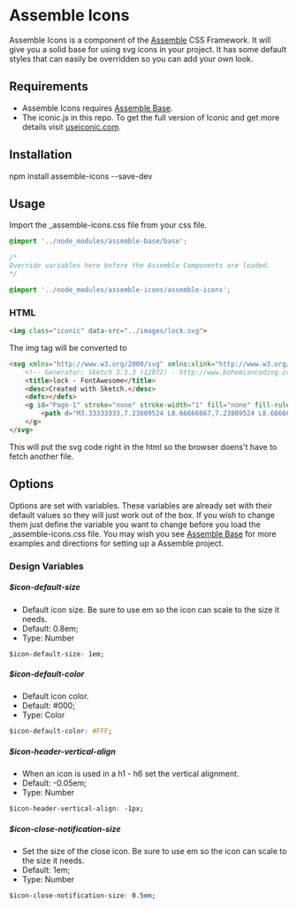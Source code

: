 [Assemble]:                http://assemblecss.com
[Assemble Base]:           https://github.com/lukelarsen/assemble-base
[useiconic.com]:           https://useiconic.com

# Assemble Icons
Assemble Icons is a component of the [Assemble] CSS Framework. It will give you a solid base for using svg icons in your project. It has some default styles that can easily be overridden so you can add your own look.

## Requirements
- Assemble Icons requires [Assemble Base].
- The iconic.js in this repo. To get the full version of Iconic and get more details visit [useiconic.com].

## Installation
npm install assemble-icons --save-dev

## Usage
Import the _assemble-icons.css file from your css file.
```css
@import '../node_modules/assemble-base/base';

/*
Override variables here before the Assemble Components are loaded.
*/

@import '../node_modules/assemble-icons/assemble-icons';
```

### HTML
```html
<img class="iconic" data-src="../images/lock.svg">
```
The img tag will be converted to
```html
<svg xmlns="http://www.w3.org/2000/svg" xmlns:xlink="http://www.w3.org/1999/xlink" xmlns:sketch="http://www.bohemiancoding.com/sketch/ns" width="12px" height="16px" viewBox="0 0 12 16" version="1.1" class="injected-svg iconic" data-src="../images/lock.svg">
    <!-- Generator: Sketch 3.3.3 (12072) - http://www.bohemiancoding.com/sketch -->
    <title>lock - FontAwesome</title>
    <desc>Created with Sketch.</desc>
    <defs></defs>
    <g id="Page-1" stroke="none" stroke-width="1" fill="none" fill-rule="evenodd" type="MSPage">
        <path d="M3.33333333,7.23809524 L8.66666667,7.23809524 L8.66666667,5.23809524 C8.66666667,4.50198045 8.4062526,3.87351451 7.88541667,3.35267857 C7.36458073,2.83184263 6.73611479,2.57142857 6,2.57142857 C5.26388521,2.57142857 4.63541927,2.83184263 4.11458333,3.35267857 C3.5937474,3.87351451 3.33333333,4.50198045 3.33333333,5.23809524 L3.33333333,7.23809524 Z M12,8.23809524 L12,14.2380952 C12,14.5158744 11.9027787,14.7519832 11.7083333,14.9464286 C11.5138879,15.140874 11.2777792,15.2380952 11,15.2380952 L1,15.2380952 C0.722220833,15.2380952 0.486112083,15.140874 0.291666667,14.9464286 C0.09722125,14.7519832 0,14.5158744 0,14.2380952 L0,8.23809524 C0,7.96031607 0.09722125,7.72420732 0.291666667,7.5297619 C0.486112083,7.33531649 0.722220833,7.23809524 1,7.23809524 L1.33333333,7.23809524 L1.33333333,5.23809524 C1.33333333,3.96031107 1.79166208,2.86309982 2.70833333,1.94642857 C3.62500458,1.02975732 4.72221583,0.571428571 6,0.571428571 C7.27778417,0.571428571 8.37499542,1.02975732 9.29166667,1.94642857 C10.2083379,2.86309982 10.6666667,3.96031107 10.6666667,5.23809524 L10.6666667,7.23809524 L11,7.23809524 C11.2777792,7.23809524 11.5138879,7.33531649 11.7083333,7.5297619 C11.9027787,7.72420732 12,7.96031607 12,8.23809524 L12,8.23809524 Z" id="lock---FontAwesome" fill="#000000" type="MSShapeGroup"></path>
    </g>
</svg>
```
This will put the svg code right in the html so the browser doens't have to fetch another file.

## Options
Options are set with variables. These variables are already set with their default values so they will just work out of the box. If you wish to change them just define the variable you want to change before you load the _assemble-icons.css file. You may wish you see [Assemble Base] for more examples and directions for setting up a Assemble project.

### Design Variables

##### $icon-default-size
- Default icon size. Be sure to use em so the icon can scale to the size it needs.
- Default: 0.8em;
- Type: Number
```css
$icon-default-size: 1em;
```

##### $icon-default-color
- Default icon color.
- Default: #000;
- Type: Color
```css
$icon-default-color: #FFF;
```

##### $icon-header-vertical-align
- When an icon is used in a h1 - h6 set the vertical alignment.
- Default: -0.05em;
- Type: Number
```css
$icon-header-vertical-align: -1px;
```

##### $icon-close-notification-size
- Set the size of the close icon. Be sure to use em so the icon can scale to the size it needs.
- Default: 1em;
- Type: Number
```css
$icon-close-notification-size: 0.5em;
```
